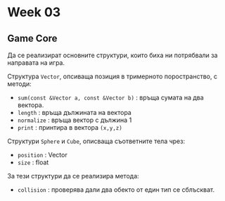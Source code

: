 # Week 03

## Game Core

Да се реализират основните структури, които биха ни потрябвали за направата на игра.

Структура `Vector`, опсиваща позиция в тримерното поространство, с методи:

 - `sum(const &Vector a, const &Vector b)` : връща сумата на два вектора.
 - `length` : връща дължината на вектора
 - `normalize` : връща вектор с дължина 1
 - `print` : принтира в вектора `(x,y,z)`

 Структури `Sphere` и `Cube`, описваща съответните тела чрез:
 - `position` : Vector
 - `size` : float

 За тези структури да се реализира метода:
 - `collision` : проверява дали два обекто от един тип се сблъскват.
